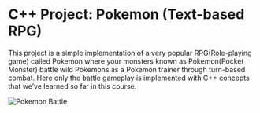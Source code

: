 # C++ Project: Pokemon (Text-based RPG)

This project is a simple implementation of a very popular RPG(Role-playing game) called Pokemon where your monsters known as Pokemon(Pocket Monster) battle wild Pokemons as a Pokemon trainer through turn-based combat. Here only the battle gameplay is implemented with C++ concepts that we’ve learned so far in this course.

![Pokemon Battle](https://upload.wikimedia.org/wikipedia/en/thumb/f/f0/Pok%C3%A9mon_FireRed_first_battle.png/220px-Pok%C3%A9mon_FireRed_first_battle.png)
